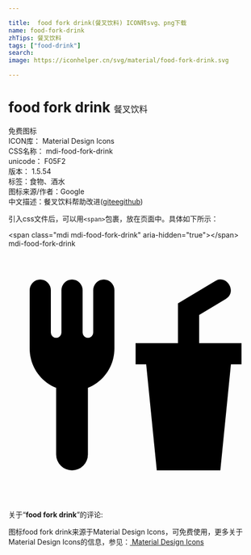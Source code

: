 ```yaml
---

title:  food fork drink(餐叉饮料) ICON转svg、png下载
name: food-fork-drink
zhTips: 餐叉饮料
tags: ["food-drink"]
search: 
image: https://iconhelper.cn/svg/material/food-fork-drink.svg

---
```


# food fork drink  <small style="font-size: 60%;font-weight: 100">餐叉饮料</small>


<div class="detail-page">
<p>
<span><span class="badge-success badge">免费图标</span> </span>
<br/>
<span>
ICON库：
<span class="badge-secondary badge">Material Design Icons</span> 
</span>
<br/>
<span>
CSS名称：
<span class="badge-secondary badge">mdi-food-fork-drink</span> 
</span>
<br/>
<span>
unicode：
<span class="badge-secondary badge">F05F2</span> 
<copy-btn content='F05F2' btn-title=""></copy-btn>
<copy-btn :content='String.fromCodePoint(parseInt("F05F2", 16))' btn-title="复制U"></copy-btn>
</span>
<br/>
<span>
版本：
<span class="badge-secondary badge">1.5.54</span> 
</span><br/><span>标签：<span class="badge-light badge"><router-link to="/tags/food-drink.html">食物、酒水</router-link></span></span>
<br/>
<span>图标来源/作者：<span class="badge-light badge">Google</span></span> 
<br/>
<span class="zh-detail">中文描述：<span class="badge-primary badge">餐叉饮料</span><span class="help-link"><span>帮助改进</span>(<a href="https://gitee.com/liuwave/icon-helper/edit/master/json/material/food-fork-drink.json" target="_blank" rel="noopener noreferrer">gitee</a><a href="https://github.com/liuwave/icon-helper/edit/master/json/material/food-fork-drink.json" target="_blank" rel="noopener noreferrer">github</a></span>)</span><br/>
</p>
</div>
<div class="alert alert-dark">
  <i class="mdi mdi-food-fork-drink mdi-48px"></i>
  <i class="mdi mdi-food-fork-drink mdi-36px"></i>
  <i class="mdi mdi-food-fork-drink mdi-24px"></i>
  <i class="mdi mdi-food-fork-drink mdi-18px"></i>
</div>
<div>
  <p>引入css文件后，可以用<code>&lt;span&gt;</code>包裹，放在页面中。具体如下所示：    
  </p>
  <div class="alert alert-primary" style="font-size: 14px">
    &lt;span class="mdi mdi-food-fork-drink" aria-hidden="true"&gt;&lt;/span&gt;
    <copy-btn content='<span class="mdi mdi-food-fork-drink" aria-hidden="true"></span>'></copy-btn>
  </div>
  <div class="alert alert-secondary">
    <i class="mdi mdi-food-fork-drink"
    style="font-size: 24px"
    aria-hidden="true"></i> mdi-food-fork-drink
    <copy-btn content="mdi-food-fork-drink" btn-title="复制图标名称"></copy-btn>
  </div>
</div>
<div id="svg" class="svg-wrap">
<svg xmlns="http://www.w3.org/2000/svg" viewBox="0 0 24 24"><path d="M3,3A1,1 0 0,0 2,4V8L2,9.5C2,11.19 3.03,12.63 4.5,13.22V19.5A1.5,1.5 0 0,0 6,21A1.5,1.5 0 0,0 7.5,19.5V13.22C8.97,12.63 10,11.19 10,9.5V8L10,4A1,1 0 0,0 9,3A1,1 0 0,0 8,4V8A0.5,0.5 0 0,1 7.5,8.5A0.5,0.5 0 0,1 7,8V4A1,1 0 0,0 6,3A1,1 0 0,0 5,4V8A0.5,0.5 0 0,1 4.5,8.5A0.5,0.5 0 0,1 4,8V4A1,1 0 0,0 3,3M19.88,3C19.75,3 19.62,3.09 19.5,3.16L16,5.25V9H12V11H13L14,21H20L21,11H22V9H18V6.34L20.5,4.84C21,4.56 21.13,4 20.84,3.5C20.63,3.14 20.26,2.95 19.88,3Z" /></svg>
</div>
<detail full-name='mdi-food-fork-drink'></detail>
<div class="icon-detail__container">
<p>关于“<b>food fork drink</b>”的评论:</p>
</div>
<Vssue title="关于“food fork drink”的评论" />    
<div><p>图标food fork drink来源于Material Design Icons，可免费使用，更多关于 Material Design Icons的信息，参见：<a target="_blank" href="https://iconhelper.cn/material.html"> Material Design Icons</a>
</p></div>
